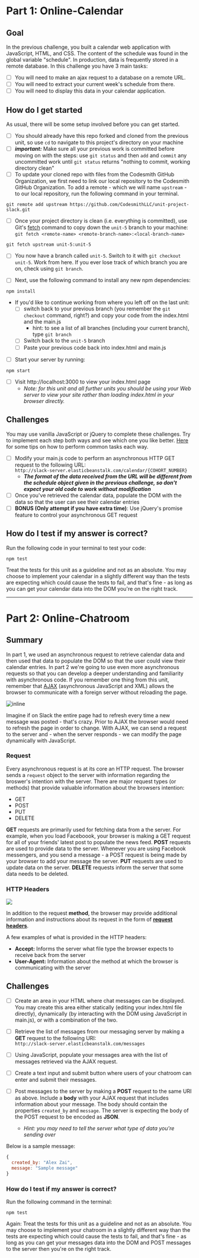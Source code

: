 # Part 1: Online-Calendar

## Goal
In the previous challenge, you built a calendar web application with JavaScript, HTML, and CSS. The content of the schedule was found in the global variable "schedule". In production, data is frequently stored in a remote database.
In this challenge you have 3 main tasks:

- [ ] You will need to make an ajax request to a database on a remote URL.
- [ ] You will need to extract your current week's schedule from there.
- [ ] You will need to display this data in your calendar application.

## How do I get started
As usual, there will be some setup involved before you can get started.

- [ ] You should already have this repo forked and cloned from the previous unit, so use `cd` to navigate to this project's directory on your machine
- [ ] ***important:*** Make sure all your previous work is committed before moving on with the steps: use `git status` and then `add` and `commit` any uncommitted work until `git status` returns "nothing to commit, working directory clean"
- [ ] To update your cloned repo with files from the Codesmith GitHub Organization, we first need to link our local repository to the Codesmith GitHub Organization. To add a remote - which we will name `upstream` - to our local repository, run the following command in your terminal.<br>
```
git remote add upstream https://github.com/CodesmithLLC/unit-project-slack.git
```
- [ ] Once your project directory is clean (i.e. everything is committed), use Git's [fetch](https://git-scm.com/docs/git-fetch) command to copy down the `unit-5` branch to your machine: `git fetch <remote-name> <remote-branch-name>:<local-branch-name>`
```
git fetch upstream unit-5:unit-5
```

- [ ] You now have a branch called `unit-5`. Switch to it with `git checkout unit-5`. Work from here. If you ever lose track of which branch you are on, check using `git branch`.

- [ ] Next, use the following command to install any new npm dependencies:
```
npm install
```

- If you'd like to continue working from where you left off on the last unit:
	- [ ] switch back to your previous branch (you remember the `git checkout` command, right?) and copy your code from the index.html and the main.js
		- hint: to see a list of all branches (including your current branch), type `git branch`
	- [ ] Switch back to the `unit-5` branch
	- [ ] Paste your previous code back into index.html and main.js
- [ ] Start your server by running:
```
npm start
```

- [ ] Visit http://localhost:3000 to view your index.html page
	- *Note: for this unit and all further units you should be using your Web server to view your site rather than loading index.html in your browser directly.*

## Challenges

You may use vanilla JavaScript or jQuery to complete these challenges. Try to implement each step both ways and see which one you like better. [Here](http://youmightnotneedjquery.com) for some tips on how to perform common tasks each way.

- [ ] Modify your main.js code to perform an asynchronous HTTP GET request to the following URL: <br> ```http://slack-server.elasticbeanstalk.com/calendar/{COHORT_NUMBER}```
	- ***The format of the data received from the URL will be different from the schedule object given in the previous challenge, so don't expect your old code to work without modification***
- [ ] Once you've retrieved the calendar data, populate the DOM with the data so that the user can see their calendar entries
- [ ] **BONUS (Only attempt if you have extra time)**: Use jQuery's promise feature to control your asynchronous GET request

## How do I test if my answer is correct?
Run the following code in your terminal to test your code:
```
npm test
```

Treat the tests for this unit as a guideline and not as an absolute. You may choose to implement your calendar in a slightly different way than the tests are expecting which could cause the tests to fail, and that's fine - as long as you can get your calendar data into the DOM you're on the right track.

---

# Part 2: Online-Chatroom

## Summary
In part 1, we used an asynchronous request to retrieve calendar data and then used that data to populate the DOM so that the user could view their calendar entries. In part 2 we're going to use even more asynchronous requests so that you can develop a deeper understanding and familiarity with asynchronous code. If you remember one thing from this unit, remember that [AJAX](https://en.wikipedia.org/wiki/Ajax_(programming)) (asynchronous JavaScript and XML) allows the browser to communicate with a foreign server without reloading the page.

![inline](https://i-msdn.sec.s-msft.com/dynimg/IC690875.png)

Imagine if on Slack the entire page had to refresh every time a new message was posted - that's crazy. Prior to AJAX the browser would need to refresh the page in order to change. With AJAX, we can send a request to the server and - when the server responds - we can modify the page dynamically with JavaScript.

### Request
Every asynchronous request is at its core an HTTP request. The browser sends a `request` object to the server with information regarding the broswer's intention with the server. There are major request types (or methods) that provide valuable information about the browsers intention:

- GET
- POST
- PUT
- DELETE

**GET** requests are primarily used for fetching data from a the server. For example, when you load Faceboook, your browser is making a GET request for all of your friends' latest post to populate the news feed. **POST** requests are used to provide data to the server. Whenever you are using Facebook messengers, and you send a message - a POST request is being made by your browser to add your message the server. **PUT** requests are used to update data on the server. **DELETE** requests inform the server that some data needs to be deleted.

### HTTP Headers
![](https://trafficserver.readthedocs.org/en/4.0.x/_images/http_headers.jpg)

In addition to the request **method**, the browser may provide additional information and instructions about its request in the form of **[request headers](https://en.wikipedia.org/wiki/List_of_HTTP_header_fields)**.

A few examples of what is provided in the HTTP headers:

- **Accept:** Informs the server what file type the browser expects to receive back from the server
- **User-Agent:** Information about the method at which the browser is communicating with the server


## Challenges
- [ ] Create an area in your HTML where chat messages can be displayed. You may create this area either statically (editing your index.html file directly), dynamically (by interacting with the DOM using JavaScript in main.js), or with a combination of the two.

- [ ] Retrieve the list of messages from our messaging server by making a **GET** request to the following URI: <br>```http://slack-server.elasticbeanstalk.com/messages```

- [ ] Using JavaScript, populate your messages area with the list of messages retrieved via the AJAX request.


- [ ] Create a text input and submit button where users of your chatroom can enter and submit their messages.


- [ ] Post messages to the server by making a **POST** request to the same URI as above. Include a **body** with your AJAX request that includes information about your message. The body should contain the properties `created_by` and `message`. The server is expecting the body of the POST request to be encoded as **JSON**.  
	- *Hint: you may need to tell the server what type of data you're sending over*

Below is a sample message:

```javascript
{
  created_by: "Alex Zai",
  message: "Sample message"
}
```

### How do I test if my answer is correct?

Run the following command in the terminal:
```
npm test
```

Again: Treat the tests for this unit as a guideline and not as an absolute. You may choose to implement your chatroom in a slightly different way than the tests are expecting which could cause the tests to fail, and that's fine - as long as you can get your messages data into the DOM and POST messages to the server then you're on the right track.
